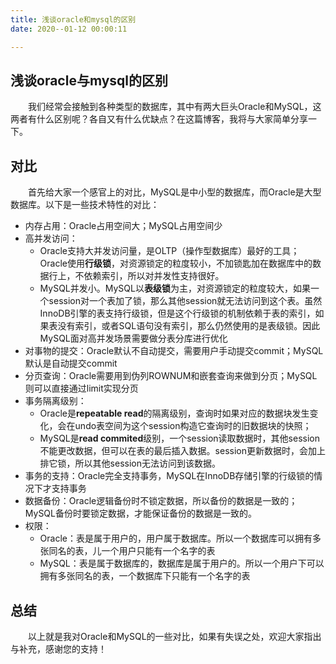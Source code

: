 ```yaml
---
title: 浅谈oracle和mysql的区别
date: 2020--01-12 00:00:11

---
```


## 浅谈oracle与mysql的区别

&emsp;&emsp;我们经常会接触到各种类型的数据库，其中有两大巨头Oracle和MySQL，这两者有什么区别呢？各自又有什么优缺点？在这篇博客，我将与大家简单分享一下。

<!-- more -->

## 对比

&emsp;&emsp;首先给大家一个感官上的对比，MySQL是中小型的数据库，而Oracle是大型数据库。以下是一些技术特性的对比：

+ 内存占用：Oracle占用空间大；MySQL占用空间少
+ 高并发访问：
  + Oracle支持大并发访问量，是OLTP（操作型数据库）最好的工具；Oracle使用**行级锁**，对资源锁定的粒度较小，不加锁匙加在数据库中的数据行上，不依赖索引，所以对并发性支持很好。
  + MySQL并发小。MySQL以**表级锁**为主，对资源锁定的粒度较大，如果一个session对一个表加了锁，那么其他session就无法访问到这个表。虽然InnoDB引擎的表支持行级锁，但是这个行级锁的机制依赖于表的索引，如果表没有索引，或者SQL语句没有索引，那么仍然使用的是表级锁。因此MySQL面对高并发场景需要做分表分库进行优化
+ 对事物的提交：Oracle默认不自动提交，需要用户手动提交commit；MySQL默认是自动提交commit
+ 分页查询：Oracle需要用到伪列ROWNUM和嵌套查询来做到分页；MySQL则可以直接通过limit实现分页
+ 事务隔离级别：
  + Oracle是**repeatable read**的隔离级别，查询时如果对应的数据块发生变化，会在undo表空间为这个session构造它查询时的旧数据块的快照；
  + MySQL是**read commited**级别，一个session读取数据时，其他session不能更改数据，但可以在表的最后插入数据。session更新数据时，会加上排它锁，所以其他session无法访问到该数据。
+ 事务的支持：Oracle完全支持事务，MySQL在InnoDB存储引擎的行级锁的情况下才支持事务
+ 数据备份：Oracle逻辑备份时不锁定数据，所以备份的数据是一致的；MySQL备份时要锁定数据，才能保证备份的数据是一致的。
+ 权限：
  + Oracle：表是属于用户的，用户属于数据库。所以一个数据库可以拥有多张同名的表，儿一个用户只能有一个名字的表
  + MySQL：表是属于数据库的，数据库是属于用户的。所以一个用户下可以拥有多张同名的表，一个数据库下只能有一个名字的表

## 总结

&emsp;&emsp;以上就是我对Oracle和MySQL的一些对比，如果有失误之处，欢迎大家指出与补充，感谢您的支持！